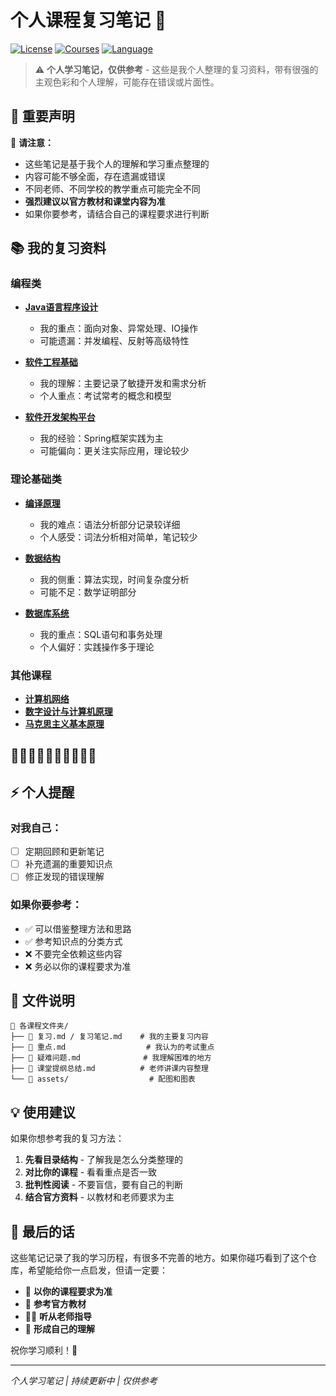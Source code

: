 # 个人课程复习笔记 📝

[![License](https://img.shields.io/badge/License-AGPL-3.0-blue.svg)](LICENSE)
[![Courses](https://img.shields.io/badge/Courses-8-green.svg)](#课程目录)
[![Language](https://img.shields.io/badge/Language-中文-red.svg)](#)

> ⚠️ **个人学习笔记，仅供参考** - 这些是我个人整理的复习资料，带有很强的主观色彩和个人理解，可能存在错误或片面性。


## 📌 重要声明

🚨 **请注意：**
- 这些笔记是基于我个人的理解和学习重点整理的
- 内容可能不够全面，存在遗漏或错误
- 不同老师、不同学校的教学重点可能完全不同
- **强烈建议以官方教材和课堂内容为准**
- 如果你要参考，请结合自己的课程要求进行判断

## 📚 我的复习资料

### 编程类
- **[Java语言程序设计](Java语言程序设计/)** 
  - 我的重点：面向对象、异常处理、IO操作
  - 可能遗漏：并发编程、反射等高级特性

- **[软件工程基础](软件工程基础/)**
  - 我的理解：主要记录了敏捷开发和需求分析
  - 个人重点：考试常考的概念和模型

- **[软件开发架构平台](软件开发架构平台/)**
  - 我的经验：Spring框架实践为主
  - 可能偏向：更关注实际应用，理论较少

### 理论基础类  
- **[编译原理](编译原理/)**
  - 我的难点：语法分析部分记录较详细
  - 个人感受：词法分析相对简单，笔记较少

- **[数据结构](数据结构/)**
  - 我的侧重：算法实现，时间复杂度分析
  - 可能不足：数学证明部分

- **[数据库系统](数据库系统/)**
  - 我的重点：SQL语句和事务处理
  - 个人偏好：实践操作多于理论

### 其他课程
- **[计算机网络](计算机网络/)**
- **[数字设计与计算机原理](数字设计与计算机原理/)**
- **[马克思主义基本原理](马克思主义基本原理/)**

## 🤔🤔🤔🤔🤔🤔🤔🤔🤔🤔





## ⚡ 个人提醒

### 对我自己：
- [ ] 定期回顾和更新笔记
- [ ] 补充遗漏的重要知识点  
- [ ] 修正发现的错误理解

### 如果你要参考：
- ✅ 可以借鉴整理方法和思路
- ✅ 参考知识点的分类方式
- ❌ 不要完全依赖这些内容
- ❌ 务必以你的课程要求为准

## 📂 文件说明

```
📂 各课程文件夹/
├── 📝 复习.md / 复习笔记.md    # 我的主要复习内容
├── 📝 重点.md                  # 我认为的考试重点
├── 📝 疑难问题.md              # 我理解困难的地方
├── 📝 课堂提纲总结.md          # 老师讲课内容整理
└── 📁 assets/                  # 配图和图表
```

## 💡 使用建议

如果你想参考我的复习方法：

1. **先看目录结构** - 了解我是怎么分类整理的
2. **对比你的课程** - 看看重点是否一致
3. **批判性阅读** - 不要盲信，要有自己的判断
4. **结合官方资料** - 以教材和老师要求为主

## 🙏 最后的话

这些笔记记录了我的学习历程，有很多不完善的地方。如果你碰巧看到了这个仓库，希望能给你一点启发，但请一定要：

- 🎯 **以你的课程要求为准**
- 📖 **参考官方教材**
- 👨‍🏫 **听从老师指导**
- 🧠 **形成自己的理解**

祝你学习顺利！💪

---

*个人学习笔记 | 持续更新中 | 仅供参考*


